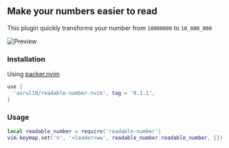 ## Make your numbers easier to read
This plugin quickly transforms your number from `10000000` to `10_000_000`

![Preview](https://i.imgur.com/c0DgHFq.gif)

### Installation
Using [packer.nvim](https://github.com/wbthomason/packer.nvim)
```lua
use {
  'asrul10/readable-number.nvim', tag = '0.1.1',
}
```

### Usage
```lua
local readable_number = require('readable-number')
vim.keymap.set('n', '<leader>ww', readable_number.readable_number, {})
```

